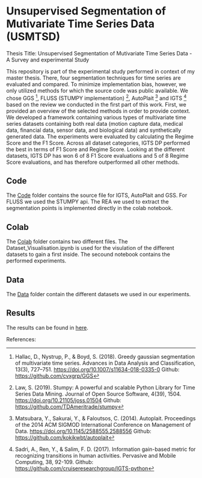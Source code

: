 # Unsupervised Segmentation of Mutivariate Time Series Data (USMTSD)

Thesis Title: Unsupervised Segmentation of Mutivariate Time Series Data - A Survey and experimental Study 

This repository is part of the experimental study performed in context of my master thesis. There, four segmentation techniques for time series are evaluated and compared. To minimize implementation bias, however, we only utilized methods for which the source code was public available. We chose GGS [^1], FLUSS (STUMPY implementation) [^2], AutoPlait [^3] and IGTS [^4] based on the review we conducted in the first part of this work. First, we provided an overview of the selected methods in order to provide context. We developed a framework containing various types of multivariate time series datasets containing both real data (motion capture data, medical data, financial data, sensor data, and biological data) and synthetically generated data. The experiments were evaluated by calculating the Regime Score and the F1 Score. Across all dataset categories, IGTS DP performed the best in terms of F1 Score and Regime Score. Looking at the different datasets, IGTS DP has won 6 of 8 F1 Score evaluations and 5 of 8 Regime Score evaluations, and has therefore outperformed all other methods.

## Code
The [Code](https://github.com/tknechtel/USMTSD/tree/main/Code) folder contains the source file for IGTS, AutoPlait and GSS. For FLUSS we used the STUMPY api. The REA we used to extract the segmentation points is implemented directly in the colab notebook.

## Colab
The [Colab](https://github.com/tknechtel/USMTSD/tree/main/Colab) folder contains two different files. The Dataset_Visualisation.ipynb is used for the visulation of the different datasets to gain a first inside. The secound notebook contains the performed experiments.

## Data
The [Data](https://github.com/tknechtel/USMTSD/tree/main/Data) folder contain the different datasets we used in our experiments.

## Results
The results can be found in [here](https://github.com/tknechtel/USMTSD/blob/main/results.md).

References:

[^1]: Hallac, D., Nystrup, P., &amp; Boyd, S. (2018). Greedy gaussian segmentation of multivariate time series. Advances in Data Analysis and Classification, 13(3), 727–751. https://doi.org/10.1007/s11634-018-0335-0 
Github: https://github.com/cvxgrp/GGS

[^2]: Law, S. (2019). Stumpy: A powerful and scalable Python Library for Time Series Data Mining. Journal of Open Source Software, 4(39), 1504. https://doi.org/10.21105/joss.01504 
Github: https://github.com/TDAmeritrade/stumpy

[^3]: Matsubara, Y., Sakurai, Y., &amp; Faloutsos, C. (2014). Autoplait. Proceedings of the 2014 ACM SIGMOD International Conference on Management of Data. https://doi.org/10.1145/2588555.2588556 
Github: https://github.com/kokikwbt/autoplait

[^4]: Sadri, A., Ren, Y., & Salim, F. D. (2017). Information gain-based metric for recognizing transitions in 
human activities. Pervasive and Mobile Computing, 38, 92-109.
Github: https://github.com/cruiseresearchgroup/IGTS-python 
